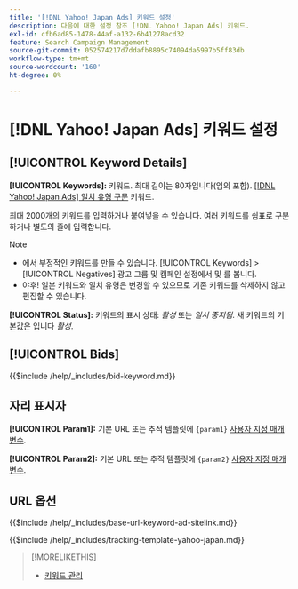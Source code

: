 ```yaml
---
title: '[!DNL Yahoo! Japan Ads] 키워드 설정'
description: 다음에 대한 설정 참조 [!DNL Yahoo! Japan Ads] 키워드.
exl-id: cfb6ad85-1478-44af-a132-6b41278acd32
feature: Search Campaign Management
source-git-commit: 052574217d7ddafb8895c74094da5997b5ff83db
workflow-type: tm+mt
source-wordcount: '160'
ht-degree: 0%

---
```


# [!DNL Yahoo! Japan Ads] 키워드 설정

## [!UICONTROL Keyword Details]

**[!UICONTROL Keywords]:** 키워드. 최대 길이는 80자입니다(임의 포함). [[!DNL Yahoo! Japan Ads] 일치 유형 구문](https://ads-help.yahoo.co.jp/yahooads/ss/articledetail?lan=en&amp;aid=27) 키워드.

최대 2000개의 키워드를 입력하거나 붙여넣을 수 있습니다. 여러 키워드를 쉼표로 구분하거나 별도의 줄에 입력합니다.

>[!NOTE]
>
>* 에서 부정적인 키워드를 만들 수 있습니다. [!UICONTROL Keywords] > [!UICONTROL Negatives] 광고 그룹 및 캠페인 설정에서 및 를 봅니다.
>* 야후! 일본 키워드와 일치 유형은 변경할 수 있으므로 기존 키워드를 삭제하지 않고 편집할 수 있습니다.

**[!UICONTROL Status]:** 키워드의 표시 상태: *활성* 또는 *일시 중지됨*. 새 키워드의 기본값은 입니다 *활성*.

## [!UICONTROL Bids]

<!-- **[!UICONTROL Bid]:** -->

{{$include /help/_includes/bid-keyword.md}}

## 자리 표시자

**[!UICONTROL Param1]:** 기본 URL 또는 추적 템플릿에 `{param1}` [사용자 지정 매개 변수](https://ads-help.yahoo-net.jp/s/article/H000044803?language=en_US).

**[!UICONTROL Param2]:** 기본 URL 또는 추적 템플릿에 `{param2}` [사용자 지정 매개 변수](https://ads-help.yahoo-net.jp/s/article/H000044803?language=en_US).

## URL 옵션

<!-- **[!UICONTROL Base URl]:** -->

{{$include /help/_includes/base-url-keyword-ad-sitelink.md}}

<!-- **[!UICONTROL Tracking Template]:** -->

{{$include /help/_includes/tracking-template-yahoo-japan.md}}

>[!MORELIKETHIS]
>
>* [키워드 관리](/help/search-social-commerce/campaign-management/campaigns/keyword-manage.md)

